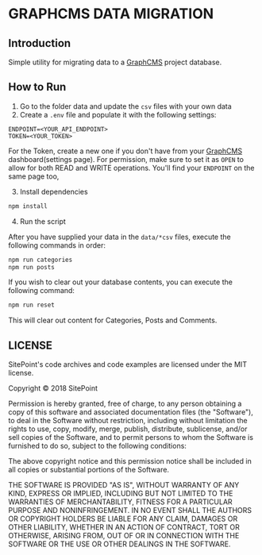 # GRAPHCMS DATA MIGRATION

## Introduction

Simple utility for migrating data to a [GraphCMS](https://graphcms.com/) project database.

## How to Run

1. Go to the folder data and update the `csv` files with your own data
2. Create a `.env` file and populate it with the following settings:

```env
ENDPOINT=<YOUR_API_ENDPOINT>
TOKEN=<YOUR_TOKEN>
```

For the Token, create a new one if you don't have from your [GraphCMS](https://app.graphcms.com) dashboard(settings page). For permission, make sure to set it as `OPEN` to allow for both READ and WRITE operations. You'll find your `ENDPOINT` on the same page too,

3. Install dependencies

```bash
npm install
```

4. Run the script

After you have supplied your data in the `data/*csv` files, execute the following commands in order:

```bash
npm run categories
npm run posts
```

If you wish to clear out your database contents, you can execute the following command:

```bash
npm run reset
```

This will clear out content for Categories, Posts and Comments.

## LICENSE

SitePoint's code archives and code examples are licensed under the MIT license.

Copyright © 2018 SitePoint

Permission is hereby granted, free of charge, to any person obtaining a copy of this software and associated documentation files (the "Software"), to deal in the Software without restriction, including without limitation the rights to use, copy, modify, merge, publish, distribute, sublicense, and/or sell copies of the Software, and to permit persons to whom the Software is furnished to do so, subject to the following conditions:

The above copyright notice and this permission notice shall be included in all copies or substantial portions of the Software.

THE SOFTWARE IS PROVIDED "AS IS", WITHOUT WARRANTY OF ANY KIND, EXPRESS OR IMPLIED, INCLUDING BUT NOT LIMITED TO THE WARRANTIES OF MERCHANTABILITY, FITNESS FOR A PARTICULAR PURPOSE AND NONINFRINGEMENT. IN NO EVENT SHALL THE AUTHORS OR COPYRIGHT HOLDERS BE LIABLE FOR ANY CLAIM, DAMAGES OR OTHER LIABILITY, WHETHER IN AN ACTION OF CONTRACT, TORT OR OTHERWISE, ARISING FROM, OUT OF OR IN CONNECTION WITH THE SOFTWARE OR THE USE OR OTHER DEALINGS IN THE SOFTWARE.
